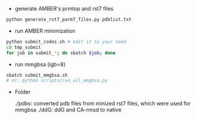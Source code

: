 - generate AMBER's prmtop and rst7 files

```bash
python generate_rst7_parm7_files.py pdblist.txt
```

- run AMBER minimization

```bash
python submit_codes.sh # edit it to your need
cd tmp_submit
for job in submit_*; do sbatch $job; done
```

- run mmgbsa (igb=8)

```bash
sbatch submit_mmgbsa.sh
# or: python scripts/run_all_mmgbsa.py
```

- Folder

    ./pdbs: converted pdb files from minized rst7 files, which were used for mmgbsa
    ./ddG: ddG and CA-rmsd to native
